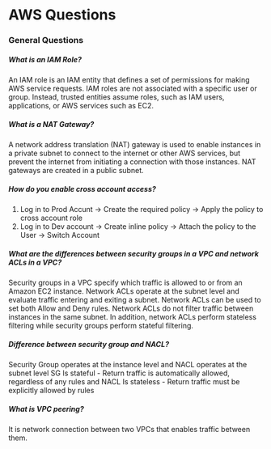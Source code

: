 # AWS Questions

### General Questions

##### What is an IAM Role?
  An IAM role is an IAM entity that defines a set of permissions for making AWS service requests.
  IAM roles are not associated with a specific user or group. Instead, trusted entities assume roles, such as IAM users, applications, or AWS services such as EC2.

##### What is a NAT Gateway?

A network address translation (NAT) gateway is used to enable instances in a private subnet to connect to the internet or other AWS services, but prevent the internet from initiating a connection with those instances. NAT gateways are created in a public subnet.

##### How do you enable cross account access?
  1. Log in to Prod Accunt ->  Create the required policy -> Apply the policy to cross account role
  2. Log in to Dev account -> Create inline policy -> Attach the policy to the User -> Switch Account
  
##### What are the differences between security groups in a VPC and network ACLs in a VPC?
  Security groups in a VPC specify which traffic is allowed to or from an Amazon EC2 instance. Network ACLs operate at the subnet level and evaluate traffic entering and exiting a subnet.
  Network ACLs can be used to set both Allow and Deny rules. Network ACLs do not filter traffic between instances in the same subnet.
  In addition, network ACLs perform stateless filtering while security groups perform stateful filtering.

##### Difference between security group and NACL?
 Security Group operates at the instance level and NACL operates at the subnet level
 SG Is stateful - Return traffic is automatically allowed, regardless of any rules and NACL Is stateless - Return traffic must be   explicitly allowed by rules

##### What is VPC peering?
  It is network connection between two VPCs that enables traffic between them.
